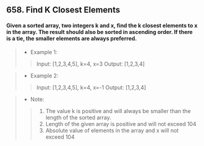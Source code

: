 ## 658. Find K Closest Elements
#### Given a sorted array, two integers k and x, find the k closest elements to x in the array. The result should also be sorted in ascending order. If there is a tie, the smaller elements are always preferred.

>* Example 1:
>> Input: [1,2,3,4,5], k=4, x=3
>> Output: [1,2,3,4]

>* Example 2:
>> Input: [1,2,3,4,5], k=4, x=-1
>> Output: [1,2,3,4]

>* Note:
>>1. The value k is positive and will always be smaller than the length of the sorted array.
>>2. Length of the given array is positive and will not exceed 104
>>3. Absolute value of elements in the array and x will not exceed 104